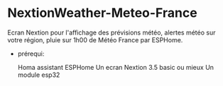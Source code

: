# NextionWeather-Meteo-France
Ecran Nextion pour l'affichage des prévisions météo, alertes météo sur votre région, pluie sur 1h00 de Météo France par ESPHome.

- prérequi:

  Homa assistant
  ESPHome
  Un ecran Nextion 3.5 basic ou mieux
  Un module esp32





